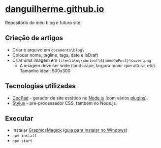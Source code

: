 # [danguilherme.github.io](https://danguilherme.github.io/)

Repositório do meu blog e futuro site.

## Criação de artigos
* Criar o arquivo em `documents\blog\`
* Colocar nome, tagline, tags, date e isDraft
* Criar uma imagem em `files\blog\content\${nomeDoPost}\cover.png`
  * A imagem deve ser wide (landscape, largura maior que altura, etc). Tamanho ideal: 500x300


## Tecnologias utilizadas
* [DocPad](https://docpad.org/) - gerador de site estático no [Node.js](https://nodejs.org/) (com vários [plugins](https://github.com/danguilherme/danguilherme.github.io/blob/source/package.json#L7-L19)).
* [Stylus](https://learnboost.github.io/stylus/) - pré-processador CSS, também no Node.js.

## Executar
* Instalar [GraphicsMagick](http://www.graphicsmagick.org/) ([guia para instalar no Windows](http://www.graphicsmagick.org/INSTALL-windows.html))
* `npm install`
* `npm start`
